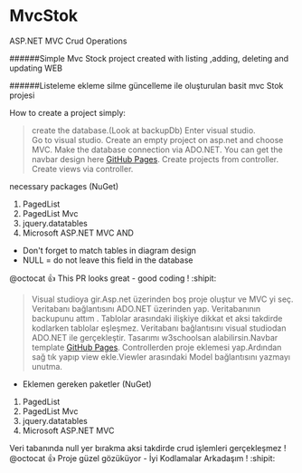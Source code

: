 # MvcStok
ASP.NET MVC Crud Operations

######Simple Mvc Stock project created with listing ,adding, deleting and  updating  WEB

######Listeleme ekleme silme güncelleme ile oluşturulan basit mvc Stok projesi


How to create a project simply:

>create the database.(Look at backupDb)
> Enter visual studio.       
> Go to visual studio. Create an empty project on asp.net and choose MVC. Make the database connection via ADO.NET.
> You can get the navbar design here [GitHub Pages](https://www.w3schools.com/bootstrap/bootstrap_navbar.asp).
> Create projects from controller.
> Create views via controller.

necessary packages (NuGet)
1. PagedList
2. PagedList Mvc
3. jquery.datatables
3. Microsoft ASP.NET MVC
AND
- Don't forget to match tables in diagram design
- NULL = do not leave this field in the database

@octocat :+1: This PR looks great - good coding ! :shipit:

> Visual studioya gir.Asp.net üzerinden boş proje oluştur ve MVC yi seç. Veritabanı bağlantısını ADO.NET üzerinden yap.
> Veritabanının backupunu attım . Tablolar arasındaki ilişkiye dikkat et aksi takdirde kodlarken tablolar eşleşmez.
> Veritabanı bağlantısını visual studiodan ADO.NET  ile gerçekleştir.
> Tasarımı w3schoolsan alabilirsin.Navbar template  [GitHub Pages](https://www.w3schools.com/bootstrap/bootstrap_navbar.asp).
> Controllerden proje eklemesi yap.Ardından sağ tık yapıp view ekle.Viewler arasındaki Model bağlantısını yazmayı unutma.
- Eklemen gereken paketler (NuGet)
1. PagedList
2. PagedList Mvc
3. jquery.datatables
3. Microsoft ASP.NET MVC

Veri tabanında null yer bırakma aksi takdirde crud işlemleri gerçekleşmez !
@octocat :+1: Proje güzel gözüküyor - İyi Kodlamalar Arkadaşım ! :shipit:
